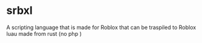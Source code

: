 # srbxl
A scripting language that is made for Roblox that can be traspiled to Roblox luau made from rust (no php ) 
